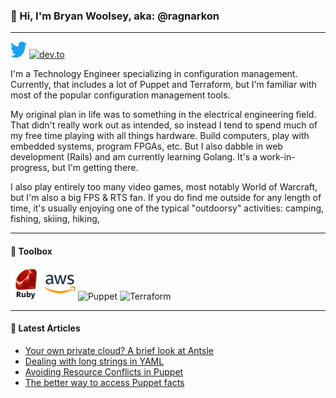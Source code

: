 ### 👋 Hi, I'm Bryan Woolsey, aka: @ragnarkon

---

<a href="https://twitter.com/ragnarkon"><img src="https://github.com/devicons/devicon/blob/master/icons/twitter/twitter-original.svg" alt="Twitter" height=26/></a> <a href="https://dev.to/ragnarkon"><img src="https://d2fltix0v2e0sb.cloudfront.net/dev-badge.svg" alt="dev.to" height=26/></a>

I'm a Technology Engineer specializing in configuration management. Currently, that includes a lot of Puppet and Terraform, but I'm familiar with most of the popular
configuration management tools.

My original plan in life was to something in the electrical engineering field. That didn't really work out as intended, so instead I tend to spend much of my free time
playing with all things hardware. Build computers, play with embedded systems, program FPGAs, etc. But I also dabble in web development (Rails) and am currently learning
Golang. It's a work-in-progress, but I'm getting there.

I also play entirely too many video games, most notably World of Warcraft, but I'm also a big FPS & RTS fan. If you do find me outside for any length of time, it's
usually enjoying one of the typical "outdoorsy" activities: camping, fishing, skiing, hiking,

---

#### 🧰 Toolbox

<img src="https://github.com/devicons/devicon/blob/master/icons/ruby/ruby-original-wordmark.svg" alt="Ruby" height="50"/> <img src="https://github.com/devicons/devicon/blob/master/icons/amazonwebservices/amazonwebservices-original-wordmark.svg" alt="AWS" height="50"/> <img src="https://cdn.worldvectorlogo.com/logos/puppet-1.svg" alt="Puppet" height="50"/> <img src="https://cdn.worldvectorlogo.com/logos/terraform-enterprise.svg" alt="Terraform" height="50"/>

---

#### 📕 Latest Articles

<!-- ARTICLES-POST-LIST:START -->
- [Your own private cloud? A brief look at Antsle](https://dev.to/ragnarkon/your-own-private-cloud-a-brief-look-at-antsle-122k)
- [Dealing with long strings in YAML](https://dev.to/ragnarkon/dealing-with-long-strings-in-yaml-kpc)
- [Avoiding Resource Conflicts in Puppet](https://dev.to/ragnarkon/avoiding-resource-conflicts-2lik)
- [The better way to access Puppet facts](https://dev.to/ragnarkon/the-better-way-to-access-puppet-facts-391n)
<!-- ARTICLES-POST-LIST:END -->

<!---
- 👀 I’m interested in ...
- 🌱 I’m currently learning ...
- 💞️ I’m looking to collaborate on ...
- 📫 How to reach me ...

ragnarkon/ragnarkon is a ✨ special ✨ repository because its `README.md` (this file) appears on your GitHub profile.
You can click the Preview link to take a look at your changes.
--->
